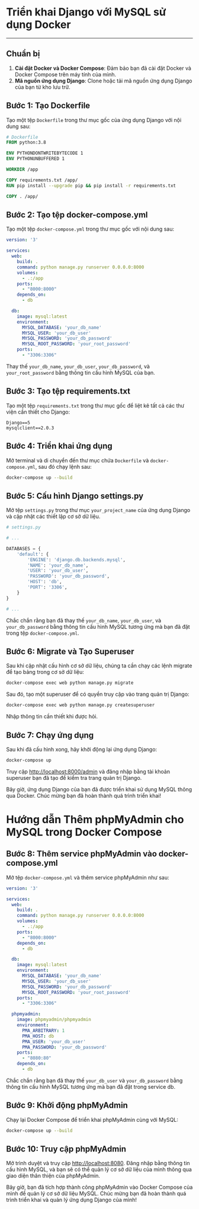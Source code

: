 
# Triển khai Django với MySQL sử dụng Docker
---

## Chuẩn bị
1. **Cài đặt Docker và Docker Compose**: Đảm bảo bạn đã cài đặt Docker và Docker Compose trên máy tính của mình.
2. **Mã nguồn ứng dụng Django**: Clone hoặc tải mã nguồn ứng dụng Django của bạn từ kho lưu trữ.

## Bước 1: Tạo Dockerfile
Tạo một tệp `Dockerfile` trong thư mục gốc của ứng dụng Django với nội dung sau:

```dockerfile
# Dockerfile
FROM python:3.8

ENV PYTHONDONTWRITEBYTECODE 1
ENV PYTHONUNBUFFERED 1

WORKDIR /app

COPY requirements.txt /app/
RUN pip install --upgrade pip && pip install -r requirements.txt

COPY . /app/
```

## Bước 2: Tạo tệp docker-compose.yml
Tạo một tệp `docker-compose.yml` trong thư mục gốc với nội dung sau:

```yaml
version: '3'

services:
  web:
    build: .
    command: python manage.py runserver 0.0.0.0:8000
    volumes:
      - .:/app
    ports:
      - "8000:8000"
    depends_on:
      - db

  db:
    image: mysql:latest
    environment:
      MYSQL_DATABASE: 'your_db_name'
      MYSQL_USER: 'your_db_user'
      MYSQL_PASSWORD: 'your_db_password'
      MYSQL_ROOT_PASSWORD: 'your_root_password'
    ports:
      - "3306:3306"
```

Thay thế `your_db_name`, `your_db_user`, `your_db_password`, và `your_root_password` bằng thông tin cấu hình MySQL của bạn.

## Bước 3: Tạo tệp requirements.txt
Tạo một tệp `requirements.txt` trong thư mục gốc để liệt kê tất cả các thư viện cần thiết cho Django:

```plaintext
Django==5
mysqlclient==2.0.3
```

## Bước 4: Triển khai ứng dụng
Mở terminal và di chuyển đến thư mục chứa `Dockerfile` và `docker-compose.yml`, sau đó chạy lệnh sau:

```bash
docker-compose up --build
```


## Bước 5: Cấu hình Django settings.py

Mở tệp `settings.py` trong thư mục `your_project_name` của ứng dụng Django và cập nhật các thiết lập cơ sở dữ liệu.

```python
# settings.py

# ...

DATABASES = {
    'default': {
        'ENGINE': 'django.db.backends.mysql',
        'NAME': 'your_db_name',
        'USER': 'your_db_user',
        'PASSWORD': 'your_db_password',
        'HOST': 'db',
        'PORT': '3306',
    }
}

# ...
```

Chắc chắn rằng bạn đã thay thế `your_db_name`, `your_db_user`, và `your_db_password` bằng thông tin cấu hình MySQL tương ứng mà bạn đã đặt trong tệp `docker-compose.yml`.

## Bước 6: Migrate và Tạo Superuser

Sau khi cập nhật cấu hình cơ sở dữ liệu, chúng ta cần chạy các lệnh migrate để tạo bảng trong cơ sở dữ liệu:

```bash
docker-compose exec web python manage.py migrate
```

Sau đó, tạo một superuser để có quyền truy cập vào trang quản trị Django:

```bash
docker-compose exec web python manage.py createsuperuser
```

Nhập thông tin cần thiết khi được hỏi.

## Bước 7: Chạy ứng dụng

Sau khi đã cấu hình xong, hãy khởi động lại ứng dụng Django:

```bash
docker-compose up
```

Truy cập [http://localhost:8000/admin](http://localhost:8000/admin) và đăng nhập bằng tài khoản superuser bạn đã tạo để kiểm tra trang quản trị Django.

Bây giờ, ứng dụng Django của bạn đã được triển khai sử dụng MySQL thông qua Docker. Chúc mừng bạn đã hoàn thành quá trình triển khai!


# Hướng dẫn Thêm phpMyAdmin cho MySQL trong Docker Compose

## Bước 8: Thêm service phpMyAdmin vào docker-compose.yml

Mở tệp `docker-compose.yml` và thêm service phpMyAdmin như sau:

```yaml
version: '3'

services:
  web:
    build: .
    command: python manage.py runserver 0.0.0.0:8000
    volumes:
      - .:/app
    ports:
      - "8000:8000"
    depends_on:
      - db

  db:
    image: mysql:latest
    environment:
      MYSQL_DATABASE: 'your_db_name'
      MYSQL_USER: 'your_db_user'
      MYSQL_PASSWORD: 'your_db_password'
      MYSQL_ROOT_PASSWORD: 'your_root_password'
    ports:
      - "3306:3306"

  phpmyadmin:
    image: phpmyadmin/phpmyadmin
    environment:
      PMA_ARBITRARY: 1
      PMA_HOST: db
      PMA_USER: 'your_db_user'
      PMA_PASSWORD: 'your_db_password'
    ports:
      - "8080:80"
    depends_on:
      - db
```

Chắc chắn rằng bạn đã thay thế `your_db_user` và `your_db_password` bằng thông tin cấu hình MySQL tương ứng mà bạn đã đặt trong service db.

## Bước 9: Khởi động phpMyAdmin

Chạy lại Docker Compose để triển khai phpMyAdmin cùng với MySQL:

```bash
docker-compose up --build
```

## Bước 10: Truy cập phpMyAdmin

Mở trình duyệt và truy cập [http://localhost:8080](http://localhost:8080). Đăng nhập bằng thông tin cấu hình MySQL, và bạn sẽ có thể quản lý cơ sở dữ liệu của mình thông qua giao diện thân thiện của phpMyAdmin.

Bây giờ, bạn đã tích hợp thành công phpMyAdmin vào Docker Compose của mình để quản lý cơ sở dữ liệu MySQL. Chúc mừng bạn đã hoàn thành quá trình triển khai và quản lý ứng dụng Django của mình!